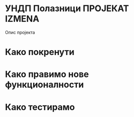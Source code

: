 # УНДП Полазници ПРОЈЕКАТ IZMENA

Опис пројекта


# Како покренути


# Како правимо нове функционалности


# Како тестирамо
